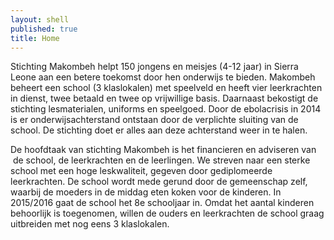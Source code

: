 ```yaml
---
layout: shell
published: true
title: Home
---
```


Stichting Makombeh helpt 150 jongens en meisjes (4-12 jaar) in Sierra Leone aan een betere toekomst door hen onderwijs te bieden. Makombeh beheert een school (3 klaslokalen) met speelveld en heeft vier leerkrachten in dienst, twee betaald en twee op vrijwillige basis. Daarnaast bekostigt de stichting lesmaterialen, uniforms en speelgoed. Door de ebolacrisis in 2014 is er onderwijsachterstand ontstaan door de verplichte sluiting van de school. De stichting doet er alles aan deze achterstand weer in te halen.

De hoofdtaak van stichting Makombeh is het financieren en adviseren van  de school, de leerkrachten en de leerlingen. We streven naar een sterke school met een hoge leskwaliteit, gegeven door gediplomeerde leerkrachten. De school wordt mede gerund door de gemeenschap zelf, waarbij de moeders in de middag eten koken voor de kinderen. In 2015/2016 gaat de school het 8e schooljaar in. Omdat het aantal kinderen behoorlijk is toegenomen, willen de ouders en leerkrachten de school graag uitbreiden met nog eens 3 klaslokalen. 
